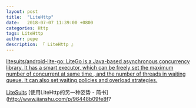 ```yaml
---
layout: post
title:  "LiteHttp"
date:   2018-07-07 11:39:00 +0800
categories: Http
tags: LiteHttp
author: pepe
description: 『 LiteHttp 』
---
```


[litesuits/android-lite-go: LiteGo is a Java-based asynchronous concurrency library. It has a smart executor, which can be freely set the maximum number of concurrent at same time , and the number of threads in waiting queue. It can also set waiting policies and overload strategies.](https://github.com/litesuits/android-lite-go)

[LiteSuits](https://litesuits.com/?f=litego)
[使用LiteHttp的另一种姿势 - 简书](http://www.jianshu.com/p/96448b09fe8f?























